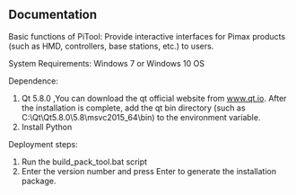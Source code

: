 Documentation
-------------

Basic functions of PiTool:
Provide interactive interfaces for Pimax products (such as HMD, controllers, base stations, etc.) to users.

System Requirements:
Windows 7 or Windows 10 OS

Dependence:
1. Qt 5.8.0 ,You can download the qt official website from www.qt.io. 
After the installation is complete, add the qt bin directory (such as C:\Qt\Qt5.8.0\5.8\msvc2015_64\bin) to the environment variable.
2. Install Python

Deployment steps:
1. Run the build_pack_tool.bat script
2. Enter the version number and press Enter to generate the installation package.
